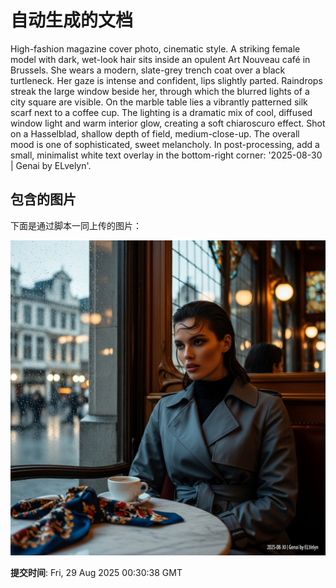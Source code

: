
# 自动生成的文档

High-fashion magazine cover photo, cinematic style. A striking female model with dark, wet-look hair sits inside an opulent Art Nouveau café in Brussels. She wears a modern, slate-grey trench coat over a black turtleneck. Her gaze is intense and confident, lips slightly parted. Raindrops streak the large window beside her, through which the blurred lights of a city square are visible. On the marble table lies a vibrantly patterned silk scarf next to a coffee cup. The lighting is a dramatic mix of cool, diffused window light and warm interior glow, creating a soft chiaroscuro effect. Shot on a Hasselblad, shallow depth of field, medium-close-up. The overall mood is one of sophisticated, sweet melancholy. In post-processing, add a small, minimalist white text overlay in the bottom-right corner: '2025-08-30 | Genai by ELvelyn'.

## 包含的图片

下面是通过脚本一同上传的图片：

![自动上传的图片](../assets/images/202508290130356bm37.png)

**提交时间**: Fri, 29 Aug 2025 00:30:38 GMT
